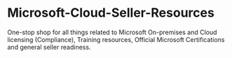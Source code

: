 # Microsoft-Cloud-Seller-Resources
One-stop shop for all things related to Microsoft On-premises and Cloud licensing (Compliance), Training resources, Official Microsoft Certifications and general seller readiness.
